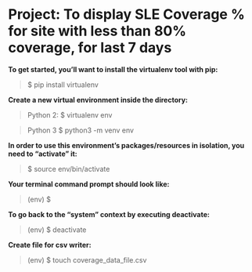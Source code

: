 # Project: To display SLE Coverage % for site with less than 80% coverage, for last 7 days


**To get started, you’ll want to install the virtualenv tool with pip:**
>$ pip install virtualenv


**Create a new virtual environment inside the directory:**

>Python 2:
$ virtualenv env

> Python 3
$ python3 -m venv env


**In order to use this environment’s packages/resources in isolation, you need to “activate” it:**
>$ source env/bin/activate

**Your terminal command prompt should look like:**
>(env) $

**To go back to the “system” context by executing deactivate:**
>(env) $ deactivate

**Create file for csv writer:**
>(env) $ touch coverage_data_file.csv
